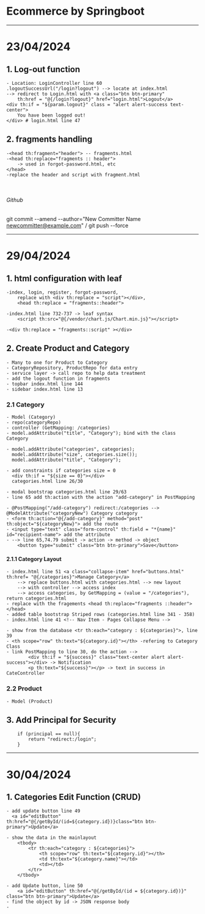 # Ecommerce by Springboot
___
# <b> 23/04/2024 </b>
## 1. Log-out function
    - Location: LoginController line 60
    .logoutSuccessUrl("/login?logout") --> locate at index.html
    --> redirect to Login.html with <a class="btn btn-primary" 
        th:href = "@{/login?logout}" href="login.html">Logout</a>
    <div th:if = "${param.logout}" class = "alert alert-success text-center">
        You have been logged out!
    </div> # login.html line 47

## 2. fragments handling
    -<head th:fragment="header"> -- fragments.html
    -<head th:replace="fragments :: header"> 
        -> used in forgot-password.html, etc 
    </head>
    -replace the header and script with fragment.html
<br> <!-- Empty line or line break -->

###### Github
git commit --amend --author="New Committer Name <newcommitter@example.com>" / git push --force

---

# <b> 29/04/2024 </b>
## 1. html configuration with leaf
    -index, login, register, forgot-password, 
        replace with <div th:replace = "script"></div>, 
        <head th:replace = "fragments::header">

    -index.html line 732-737 -> leaf syntax
        <script th:src="@{/vendor/chart.js/Chart.min.js}"></script>

    -<div th:replace = "fragments::script" ></div>

## 2. Create Product and Category
    - Many to one for Product to Category
    - CategoryRepository, ProductRepo for data entry
    - service layer -> call repo to help data treatment
    - add the logout function in fragments
    - topbar index.html line 144 
    - sidebar index.html line 13

### 2.1 Category
    - Model (Category)
    - repo(categoryRepo)
    - controller (GetMapping: /categories)
    - model.addAttribute("title", "Category"); bind with the class Category
    
    - model.addAttribute("categories", categories);
      model.addAttribute("size", categories.size());
      model.addAttribute("title", "Category");

    - add constraints if categories size = 0
      <div th:if = "${size == 0}"></div> 
      categories.html line 26/30

    - modal bootstrap categories.html line 29/63
    - line 65 add th:action with the action "add-category" in PostMapping

    - @PostMapping("/add-category") redirect:/categories --> @ModelAttribute("categoryNew") Category category
    - <form th:action="@{/add-category}" method="post" th:object="${categoryNew}"> add the route
    - <input type="text" class="form-control" th:field = "*{name}" id="recipient-name"> add the attribute
    - --> line 65,74.79 submit -> action -> method -> object
        <button type="submit" class="btn btn-primary">Save</button>

#### 2.1.1 Category Layout
    - index.html line 51 <a class="collapse-item" href="buttons.html" th:href= "@{/categories}">Manage Category</a>
        --> replace buttons.html with categories.html --> new layout
        --> with controller --> access index 
        --> access categories, by GetMapping = (value = "/categories"), return categories.html 
    - replace with the fragements <head th:replace="fragments ::header"> </head>
    - added table bootstrap Striped rows (categories.html line 341 - 358)
    - index.html line 41 <!-- Nav Item - Pages Collapse Menu -->

    - show from the database <tr th:each="category : ${categories}">, line 39
    - <th scope="row" th:text="${category.id}"></th> -refering to Category Class
    - link PostMapping to line 30, do the action --> 
            <div th:if = "${success}" class="text-center alert alert-success"></div> -> Notification
            <p th:text="${success}"></p> -> text in success in CateController

### 2.2 Product
    - Model (Product)

## 3. Add Principal for Security
        if (principal == null){
            return "redirect:/login";
        }

---

# <b> 30/04/2024 </b>
## 1. Categories Edit Function (CRUD)
    - add update button line 49
      <a id="editButton" th:href="@{/getById/(id=${category.id})}class="btn btn-primary">Update</a>
    
    - show the data in the mainlayout 
        <tbody>
            <tr th:each="category : ${categories}">
                <th scope="row" th:text="${category.id}"></th>
                <td th:text="${category.name}"></td>
                <td></td>
            </tr>
        </tbody>
    
    - add Update button, line 50
        <a id="editButton" th:href="@{/getById/(id = ${category.id})}" class="btn btn-primary">Update</a>
    - find the object by id -> JSON response body
    - 




